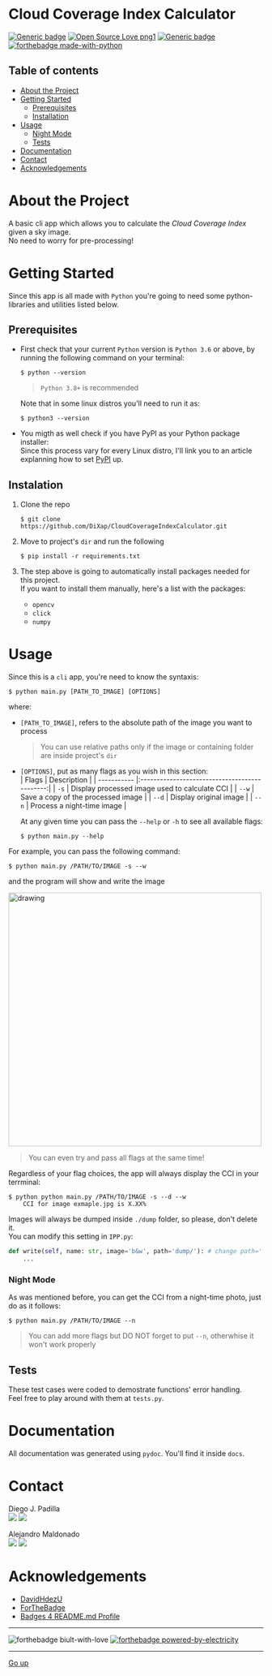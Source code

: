 # Cloud Coverage Index Calculator
[![Generic badge](https://img.shields.io/badge/version-2.12.06-<COLOR>.svg)](https://shields.io/)
[![Open Source Love png1](https://badges.frapsoft.com/os/v1/open-source.png?v=103)](https://github.com/ellerbrock/open-source-badges/)
[![Generic badge](https://img.shields.io/badge/contributors-2-blue)](https://shields.io/)  
[![forthebadge made-with-python](https://forthebadge.com/images/badges/made-with-python.svg)](https://www.python.org/)  


## Table of contents
* [About the Project](#about-the-project)
* [Getting Started](#getting-started)
    * [Prerequisites](#prerequisites)
    * [Installation](#installation)
* [Usage](#usage)  
    * [Night Mode](#night-mode)
    * [Tests](#tests)
* [Documentation](#documentation)
* [Contact](#contact)
* [Acknowledgements](#Acknowledgements)


# About the Project
A basic cli app which allows you to calculate the *Cloud Coverage Index* given a sky image.  
No need to worry for pre-processing!

# Getting Started
Since this app is all made with `Python` you're going to need some python-libraries and utilities listed below.

## Prerequisites
* First check that your current `Python` version is `Python 3.6` or above, by running the following command on your terminal:

    ```shell
    $ python --version
    ```
    > `Python 3.8+` is recommended 

    Note that in some linux distros you'll need to run it as: 
    ```shell
    $ python3 --version
    ```


* You migth as well check if you have PyPI as your Python package installer:  
  Since this process vary for every Linux distro, I'll link you to an article explanning how to set
  [PyPI](https://www.tecmint.com/install-pip-in-linux/) up.  

## Instalation
1. Clone the repo  
    ```shell
    $ git clone https://github.com/DiXap/CloudCoverageIndexCalculator.git
    ```

2. Move to project's `dir` and run the following
    ```shell
    $ pip install -r requirements.txt
    ```

3. The step above is going to automatically install packages needed for this project.  
If you want to install them manually, here's a list with the packages:
    * `opencv`
    * `click`
    * `numpy`

# Usage
Since this is a `cli` app, you're need to know the syntaxis:
```shell
$ python main.py [PATH_TO_IMAGE] [OPTIONS]
```
where:  
* `[PATH_TO_IMAGE]`, refers to the absolute path of the image you want to process
    > You can use relative paths only if the image or containing folder are inside project's `dir`
* `[OPTIONS]`, put as many flags as you wish in this section:  
    | Flags       | Description                                   |
    | ----------- |:---------------------------------------------:|
    |  `-s`       | Display processed image used to calculate CCI |
    | `--w`       | Save a copy of the processed image            |
    | `--d`       | Display original image                        |
    | `--n`       | Process a night-time image                    |

    At any given time you can pass the `--help` or `-h` to see all available flags:
    ```shell
    $ python main.py --help
    ```

For example, you can pass the following command:
```shell
$ python main.py /PATH/TO/IMAGE -s --w
```
and the program will show and write the image  

<img src="./dump/11838-seg.jpg" alt="drawing" width="500"/>  

> You can even try and pass all flags at the same time!

Regardless of your flag choices, the app will always display the CCI in your terrminal:
```script
$ python python main.py /PATH/TO/IMAGE -s --d --w
    CCI for image exmaple.jpg is X.XX%
```

Images will always be dumped inside `./dump` folder, so please, don't delete it.  
You can modify this setting in `IPP.py`:
```python
def write(self, name: str, image='b&w', path='dump/'): # change path='' value
    ...
```

### Night Mode
As was mentioned before, you can get the CCI from a night-time photo, just do as it follows:  
```shell
$ python main.py /PATH/TO/IMAGE --n
```
> You can add more flags but DO NOT forget to put `--n`, otherwhise it won't work properly

## Tests

These test cases were coded to demostrate functions' error handling.  
Feel free to play around with them at `tests.py`.

# Documentation

All documentation was generated using `pydoc`. You'll find it inside `docs`.

# Contact
Diego J. Padilla  
[<img src="https://img.shields.io/badge/gmail-D14836?&style=for-the-badge&logo=gmail&logoColor=white"/>](https://mail.google.com/mail/?view=cm&source=mailto&to=dpadlara@gmail.com) <img src="https://img.shields.io/badge/discord-Dixap@5792-181717?style=for-the-badge&logo=discord" />

Alejandro Maldonado  
[<img src="https://img.shields.io/badge/github%20-%23121011.svg?&style=for-the-badge&logo=github&logoColor=white"/>](https://github.com/RealMaldov)
[<img src="https://img.shields.io/badge/gmail-D14836?&style=for-the-badge&logo=gmail&logoColor=white"/>](https://mail.google.com/mail/?view=cm&source=mailto&to=amaldov@ciencias.unam.mx)


# Acknowledgements
* [DavidHdezU](https://github.com/DavidHdezU)
* [ForTheBadge](http://ForTheBadge.com) 
* [Badges 4 README.md Profile](https://github.com/alexandresanlim/Badges4-README.md-Profile)


---
![forthebadge biult-with-love](https://forthebadge.com/images/badges/built-with-love.svg) 
[![forthebadge powered-by-electricity](https://forthebadge.com/images/badges/powered-by-electricity.svg)](http://ForTheBadge.com)  

---
[Go up](#cloud-coverage-index-calculator)
